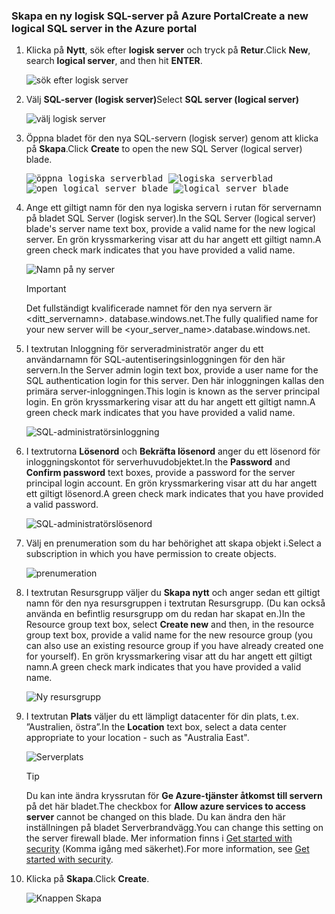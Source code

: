 ### <a name="create-a-new-logical-sql-server-in-the-azure-portal"></a><span data-ttu-id="327e5-101">Skapa en ny logisk SQL-server på Azure Portal</span><span class="sxs-lookup"><span data-stu-id="327e5-101">Create a new logical SQL server in the Azure portal</span></span>

1. <span data-ttu-id="327e5-102">Klicka på **Nytt**, sök efter **logisk server** och tryck på **Retur**.</span><span class="sxs-lookup"><span data-stu-id="327e5-102">Click **New**, search **logical server**, and then hit **ENTER**.</span></span>

    ![sök efter logisk server](./media/sql-data-warehouse-create-logical-server/search-logical-server.png)
2. <span data-ttu-id="327e5-104">Välj **SQL-server (logisk server)**</span><span class="sxs-lookup"><span data-stu-id="327e5-104">Select **SQL server (logical server)**</span></span> 

    ![välj logisk server](./media/sql-data-warehouse-create-logical-server/select-logical-server.png)
  
3. <span data-ttu-id="327e5-106">Öppna bladet för den nya SQL-servern (logisk server) genom att klicka på **Skapa**.</span><span class="sxs-lookup"><span data-stu-id="327e5-106">Click **Create** to open the new SQL Server (logical server) blade.</span></span>

   <span data-ttu-id="327e5-107"><kbd>![öppna logiska serverblad](./media/sql-data-warehouse-create-logical-server/open-logical-server-blade.png) </kbd> <kbd> ![logiska serverblad](./media/sql-data-warehouse-create-logical-server/logical-server-blade.png)</kbd></span><span class="sxs-lookup"><span data-stu-id="327e5-107"><kbd> ![open logical server blade](./media/sql-data-warehouse-create-logical-server/open-logical-server-blade.png) </kbd> <kbd>![logical server blade](./media/sql-data-warehouse-create-logical-server/logical-server-blade.png) </kbd></span></span>
  
3. <span data-ttu-id="327e5-108">Ange ett giltigt namn för den nya logiska servern i rutan för servernamn på bladet SQL Server (logisk server).</span><span class="sxs-lookup"><span data-stu-id="327e5-108">In the SQL Server (logical server) blade's server name text box, provide a valid name for the new logical server.</span></span> <span data-ttu-id="327e5-109">En grön kryssmarkering visar att du har angett ett giltigt namn.</span><span class="sxs-lookup"><span data-stu-id="327e5-109">A green check mark indicates that you have provided a valid name.</span></span>
    
    ![Namn på ny server](./media/sql-data-warehouse-create-logical-server/new-name-logical-server.png)

    > [!IMPORTANT]
    > <span data-ttu-id="327e5-111">Det fullständigt kvalificerade namnet för den nya servern är <ditt_servernamn>. database.windows.net.</span><span class="sxs-lookup"><span data-stu-id="327e5-111">The fully qualified name for your new server will be <your_server_name>.database.windows.net.</span></span>
    >
    
4. <span data-ttu-id="327e5-112">I textrutan Inloggning för serveradministratör anger du ett användarnamn för SQL-autentiseringsinloggningen för den här servern.</span><span class="sxs-lookup"><span data-stu-id="327e5-112">In the Server admin login text box, provide a user name for the SQL authentication login for this server.</span></span> <span data-ttu-id="327e5-113">Den här inloggningen kallas den primära server-inloggningen.</span><span class="sxs-lookup"><span data-stu-id="327e5-113">This login is known as the server principal login.</span></span> <span data-ttu-id="327e5-114">En grön kryssmarkering visar att du har angett ett giltigt namn.</span><span class="sxs-lookup"><span data-stu-id="327e5-114">A green check mark indicates that you have provided a valid name.</span></span>
    
    ![SQL-administratörsinloggning](./media/sql-data-warehouse-create-logical-server/sql-admin-login.png)
5. <span data-ttu-id="327e5-116">I textrutorna **Lösenord** och **Bekräfta lösenord** anger du ett lösenord för inloggningskontot för serverhuvudobjektet.</span><span class="sxs-lookup"><span data-stu-id="327e5-116">In the **Password** and **Confirm password** text boxes, provide a password for the server principal login account.</span></span> <span data-ttu-id="327e5-117">En grön kryssmarkering visar att du har angett ett giltigt lösenord.</span><span class="sxs-lookup"><span data-stu-id="327e5-117">A green check mark indicates that you have provided a valid password.</span></span>
    
    ![SQL-administratörslösenord](./media/sql-data-warehouse-create-logical-server/sql-admin-password.png)
6. <span data-ttu-id="327e5-119">Välj en prenumeration som du har behörighet att skapa objekt i.</span><span class="sxs-lookup"><span data-stu-id="327e5-119">Select a subscription in which you have permission to create objects.</span></span>

    ![prenumeration](./media/sql-data-warehouse-create-logical-server/subscription.png)
7. <span data-ttu-id="327e5-121">I textrutan Resursgrupp väljer du **Skapa nytt** och anger sedan ett giltigt namn för den nya resursgruppen i textrutan Resursgrupp. (Du kan också använda en befintlig resursgrupp om du redan har skapat en.)</span><span class="sxs-lookup"><span data-stu-id="327e5-121">In the Resource group text box, select **Create new** and then, in the resource group text box, provide a valid name for the new resource group (you can also use an existing resource group if you have already created one for yourself).</span></span> <span data-ttu-id="327e5-122">En grön kryssmarkering visar att du har angett ett giltigt namn.</span><span class="sxs-lookup"><span data-stu-id="327e5-122">A green check mark indicates that you have provided a valid name.</span></span>

    ![Ny resursgrupp](./media/sql-data-warehouse-create-logical-server/new-resource-group.png)

8. <span data-ttu-id="327e5-124">I textrutan **Plats** väljer du ett lämpligt datacenter för din plats, t.ex. ”Australien, östra”.</span><span class="sxs-lookup"><span data-stu-id="327e5-124">In the **Location** text box, select a data center appropriate to your location - such as "Australia East".</span></span>
    
    ![Serverplats](./media/sql-data-warehouse-create-logical-server/server-location.png)
    
    > [!TIP]
    > <span data-ttu-id="327e5-126">Du kan inte ändra kryssrutan för **Ge Azure-tjänster åtkomst till servern** på det här bladet.</span><span class="sxs-lookup"><span data-stu-id="327e5-126">The checkbox for **Allow azure services to access server** cannot be changed on this blade.</span></span> <span data-ttu-id="327e5-127">Du kan ändra den här inställningen på bladet Serverbrandvägg.</span><span class="sxs-lookup"><span data-stu-id="327e5-127">You can change this setting on the server firewall blade.</span></span> <span data-ttu-id="327e5-128">Mer information finns i [Get started with security](../articles/sql-database/sql-database-manage-servers-portal.md) (Komma igång med säkerhet).</span><span class="sxs-lookup"><span data-stu-id="327e5-128">For more information, see [Get started with security](../articles/sql-database/sql-database-manage-servers-portal.md).</span></span>
    >
    
9. <span data-ttu-id="327e5-129">Klicka på **Skapa**.</span><span class="sxs-lookup"><span data-stu-id="327e5-129">Click **Create**.</span></span>

    ![Knappen Skapa](./media/sql-data-warehouse-create-logical-server/create.png)

